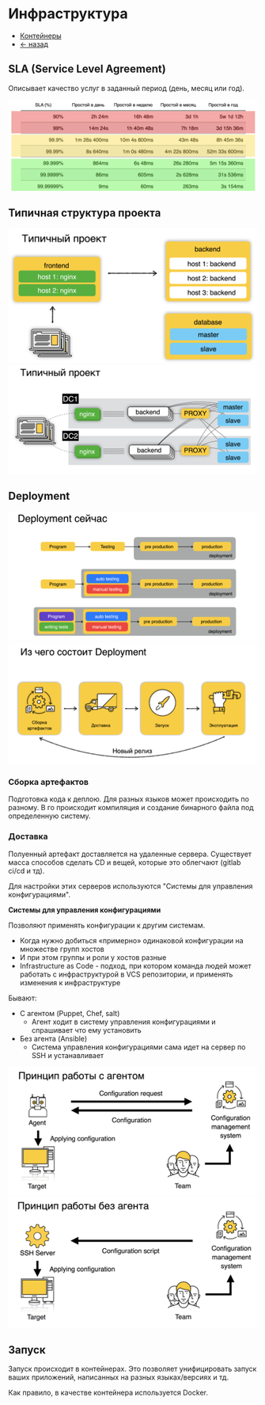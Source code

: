 # Инфраструктура

- [Контейнеры](containers/README.md)
- [<- назад](../README.md)


## SLA (Service Level Agreement)

Описывает качество услуг в заданный период (день, месяц или год).

![](../assets/img/sla_table.png)

## Типичная структура проекта

![](../assets/img/tipical_project_1.png)
![](../assets/img/tipical_project_2.png)

## Deployment

![](../assets/img/deployment.png)
![](../assets/img/deployment_2.png)

### Сборка артефактов

Подготовка кода к деплою. Для разных языков может происходить по разному. В го происходит компиляция и создание бинарного файла под определенную систему.

### Доставка

Полуенный артефакт доставляется на удаленные сервера. Существует масса способов сделать CD и вещей, которые это облегчают (gitlab ci/cd и тд). 

Для настройки этих серверов используются "Системы для управления конфигурациями".

**Системы для управления конфигурациями**
 
Позволяют применять конфигурации к другим системам.
- Когда нужно добиться «примерно» одинаковой
конфигурации на множестве групп хостов
- И при этом группы и роли у хостов разные
- Infrastructure as Code - подход, при котором команда
людей может работать с инфраструктурой в VCS
репозитории, и применять изменения к инфраструктуре

Бывают:
- С агентом (Puppet, Chef, salt)
  - Агент ходит в систему управления конфигурациями и спрашивает что ему установить
- Без агента (Ansible)
  - Система управления конфигурациями сама идет на сервер по SSH и устанавливает

![](../assets/img/configure_2.png)
![](../assets/img/configure_1.png)


## Запуск

Запуск происходит в контейнерах. Это позволяет унифицировать запуск ваших приложений, написанных на разных языках/версиях и тд.

Как правило, в качестве контейнера используется Docker.